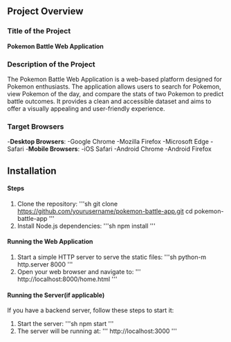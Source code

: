 ## Project Overview
### Title of the Project
**Pokemon Battle Web Application**
### Description of the Project
The Pokemon Battle Web Application is a web-based platform designed for Pokemon enthusiasts. The application allows users to search for Pokemon, view Pokemon of the day, and compare the stats of two Pokemon to predict battle outcomes. It provides a clean and accessible dataset and aims to offer a visually appealing and user-friendly experience.
### Target Browsers
-**Desktop Browsers**:
-Google Chrome
-Mozilla Firefox
-Microsoft Edge
-Safari
-**Mobile Browsers**:
-iOS Safari
-Android Chrome
-Android Firefox

## Installation
#### Steps
1. Clone the repository:
'''sh
git clone https://github.com/yourusername/pokemon-battle-app.git
cd pokemon-battle-app
'''
2. Install Node.js dependencies:
'''sh
npm install
'''
#### Running the Web Application
1. Start a simple HTTP server to serve the static files:
'''sh
python-m http.server 8000
'''
2. Open your web browser and navigate to:
'''
http://localhost:8000/home.html
'''
#### Running the Server(if applicable)
If you have a backend server, follow these steps to start it:
1. Start the server:
'''sh
npm start
'''
2. The server will be running at:
'''
http://localhost:3000
'''
